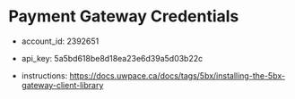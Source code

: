 # Payment Gateway Credentials

* account_id: 2392651  
* api_key:  5a5bd618be8d18ea23e6d39a5d03b22c

* instructions: https://docs.uwpace.ca/docs/tags/5bx/installing-the-5bx-gateway-client-library

